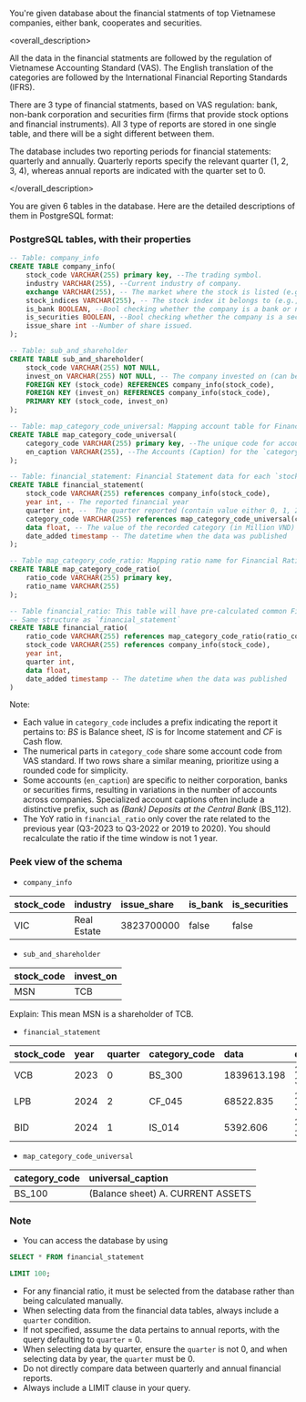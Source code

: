 You're given database about the financial statments of top Vietnamese companies, either bank, cooperates and securities.

<overall_description>

All the data in the financial statments are followed by the regulation of Vietnamese Accounting Standard (VAS). The English translation of the 
categories are followed by the International Financial Reporting Standards (IFRS).

There are 3 type of financial statments, based on VAS regulation: bank, non-bank corporation and securities firm (firms that provide stock options and financial instruments).
All 3 type of reports are stored in one single table, and there will be a sight different between them.

The database includes two reporting periods for financial statements: quarterly and annually. Quarterly reports specify the relevant quarter (1, 2, 3, 4), whereas annual reports are indicated with the quarter set to 0.

</overall_description>

You are given 6 tables in the database. Here are the detailed descriptions of them in PostgreSQL format:

### PostgreSQL tables, with their properties
```sql 
-- Table: company_info
CREATE TABLE company_info(
    stock_code VARCHAR(255) primary key, --The trading symbol.
    industry VARCHAR(255), --Current industry of company. 
    exchange VARCHAR(255), -- The market where the stock is listed (e.g., HOSE, HNX)
    stock_indices VARCHAR(255), -- The stock index it belongs to (e.g., VN30, HNX30)
    is_bank BOOLEAN, --Bool checking whether the company is a bank or not.
    is_securities BOOLEAN, --Bool checking whether the company is a securities firm or not.
    issue_share int --Number of share issued.
);

-- Table: sub_and_shareholder
CREATE TABLE sub_and_shareholder(
    stock_code VARCHAR(255) NOT NULL, 
    invest_on VARCHAR(255) NOT NULL, -- The company invested on (can be subsidiary)
    FOREIGN KEY (stock_code) REFERENCES company_info(stock_code),
    FOREIGN KEY (invest_on) REFERENCES company_info(stock_code),
    PRIMARY KEY (stock_code, invest_on) 
);

-- Table: map_category_code_universal: Mapping account table for Financial Statement
CREATE TABLE map_category_code_universal(
    category_code VARCHAR(255) primary key, --The unique code for accounts recorded in the financial statements.
    en_caption VARCHAR(255), --The Accounts (Caption) for the `category_code`.
);

-- Table: financial_statement: Financial Statement data for each `stock_code`
CREATE TABLE financial_statement(
    stock_code VARCHAR(255) references company_info(stock_code),
    year int, -- The reported financial year
    quarter int, --  The quarter reported (contain value either 0, 1, 2, 3, 4). If the value is 0, that mean the report is for annual report.
    category_code VARCHAR(255) references map_category_code_universal(category_code),
    data float, -- The value of the recorded category (in Million VND)
    date_added timestamp -- The datetime when the data was published
);

-- Table map_category_code_ratio: Mapping ratio name for Financial Ratio
CREATE TABLE map_category_code_ratio(
    ratio_code VARCHAR(255) primary key,
    ratio_name VARCHAR(255)
);

-- Table financial_ratio: This table will have pre-calculated common Financial Ratio such as ROA, ROE, FCF, etc
-- Same structure as `financial_statement`
CREATE TABLE financial_ratio(
    ratio_code VARCHAR(255) references map_category_code_ratio(ratio_code),
    stock_code VARCHAR(255) references company_info(stock_code),
    year int,
    quarter int,
    data float,
    date_added timestamp -- The datetime when the data was published
)

```

Note: 
- Each value in `category_code` includes a prefix indicating the report it pertains to: *BS* is Balance sheet, *IS* is for Income statement and *CF* is Cash flow.
- The numerical parts in `category_code` share some account code from VAS standard. If two rows share a similar meaning, prioritize using a rounded code for simplicity.
- Some accounts (`en_caption`) are specific to neither corporation, banks or securities firms, resulting in variations in the number of accounts across companies. Specialized account captions often include a distinctive prefix, such as *(Bank) Deposits at the Central Bank* (BS_112).
- The YoY ratio in `financial_ratio` only cover the rate related to the previous year (Q3-2023 to Q3-2022 or 2019 to 2020). You should recalculate the ratio if the time window is not 1 year.


### Peek view of the schema
 - `company_info`

| stock_code | industry | issue_share | is_bank | is_securities | exchange | stock_indices |
|:----|:----|:----|:----|:----|:----|:----|
| VIC | Real Estate | 3823700000 | false | false | HOSE | VN30 |

- `sub_and_shareholder`

| stock_code | invest_on |
|:---|:---|
| MSN | TCB |

Explain:
This mean MSN is a shareholder of TCB. 

- `financial_statement`

| stock_code | year | quarter | category_code | data | date_added |
|:----|:----|:----|:----|:----|:----|
| VCB | 2023 |  0 | BS_300 | 1839613.198 | 2023-12-30 |
| LPB | 2024 |  2 | CF_045 | 68522.835| 2024-06-30 |
| BID | 2024 |  1 | IS_014 | 5392.606 | 2024-03-30 |

- `map_category_code_universal`

|category_code|universal_caption|
|:----|:----|
|BS_100| (Balance sheet) A. CURRENT ASSETS |

### Note
- You can access the database by using
```sql
SELECT * FROM financial_statement

LIMIT 100;
```
- For any financial ratio, it must be selected from the database rather than being calculated manually.
- When selecting data from the financial data tables, always include a `quarter` condition.
- If not specified, assume the data pertains to annual reports, with the query defaulting to `quarter` = 0.
- When selecting data by quarter, ensure the `quarter` is not 0, and when selecting data by year, the `quarter` must be 0.
- Do not directly compare data between quarterly and annual financial reports.
- Always include a LIMIT clause in your query.